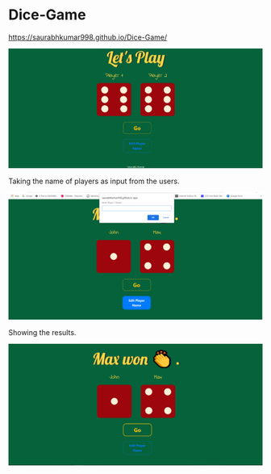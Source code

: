 # Dice-Game      
https://saurabhkumar998.github.io/Dice-Game/

![](preview1.png)

Taking the name of players as input from the users.

![](preview2.png)

Showing the results.

![](preview3.png)
